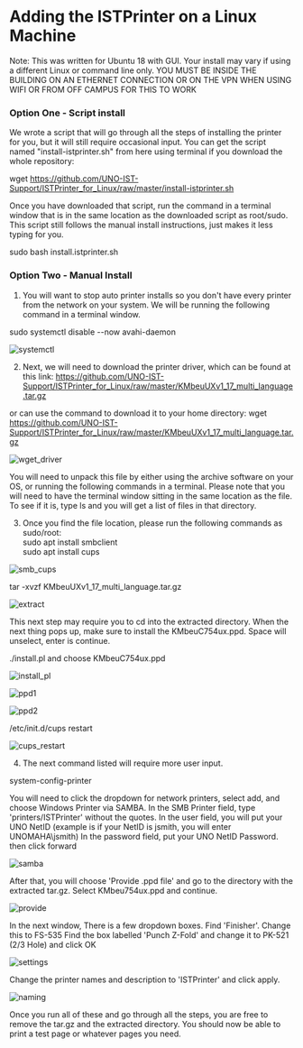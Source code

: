 # Adding the ISTPrinter on a Linux Machine
Note: This was written for Ubuntu 18 with GUI. Your install may vary if using a different Linux or command line only.
YOU MUST BE INSIDE THE BUILDING ON AN ETHERNET CONNECTION OR ON THE VPN WHEN USING WIFI OR FROM OFF CAMPUS FOR THIS TO WORK

### Option One - Script install
We wrote a script that will go through all the steps of installing the printer for you, but it will still require occasional input. You can get the script named "install-istprinter.sh" from here using terminal if you download the whole repository:

wget https://github.com/UNO-IST-Support/ISTPrinter_for_Linux/raw/master/install-istprinter.sh

Once you have downloaded that script, run the command in a terminal window that is in the same location as the downloaded script as root/sudo. This script still follows the manual install instructions, just makes it less typing for you.

sudo bash install.istprinter.sh


### Option Two - Manual Install

1. You will want to stop auto printer installs so you don't have every printer from the network on your system. We will be running the following command in a terminal window.

sudo systemctl disable --now avahi-daemon

![systemctl](pictures/systemctl.PNG)

2. Next, we will need to download the printer driver, which can be found at this link:
https://github.com/UNO-IST-Support/ISTPrinter_for_Linux/raw/master/KMbeuUXv1_17_multi_language.tar.gz

or can use the command to download it to your home directory:
wget https://github.com/UNO-IST-Support/ISTPrinter_for_Linux/raw/master/KMbeuUXv1_17_multi_language.tar.gz

![wget_driver](pictures/wget_driver.PNG)

You will need to unpack this file by either using the archive software on your OS, or running the following commands in a terminal. Please note that you will need to have the terminal window sitting in the same location as the file. To see if it is, type ls and you will get a list of files in that directory.

3. Once you find the file location, please run the following commands as sudo/root:   
sudo apt install smbclient   
sudo apt install cups   

![smb_cups](pictures/smb_cups.PNG)


tar -xvzf KMbeuUXv1_17_multi_language.tar.gz

![extract](pictures/extract.PNG)

This next step may require you to cd into the extracted directory.
When the next thing pops up, make sure to install the KMbeuC754ux.ppd. Space will unselect, enter is continue.

./install.pl and choose KMbeuC754ux.ppd

![install_pl](pictures/install_pl.PNG)


![ppd1](pictures/selectppd1.PNG)


![ppd2](pictures/selectppd2.PNG)

/etc/init.d/cups restart

![cups_restart](pictures/cups_restart.PNG)

4. The next command listed will require more user input.

system-config-printer

You will need to click the dropdown for network printers, select add, and choose Windows Printer via SAMBA.
In the SMB Printer field, type 'printers/ISTPrinter' without the quotes.
In the user field, you will put your UNO NetID (example is if your NetID is jsmith, you will enter UNOMAHA\\jsmith)
In the password field, put your UNO NetID Password. then click forward

![samba](pictures/samba2.png)

After that, you will choose 'Provide .ppd file' and go to the directory with the extracted tar.gz. Select KMbeu754ux.ppd and continue.

![provide](pictures/provide.PNG)

In the next window, There is a few dropdown boxes. Find 'Finisher'. Change this to FS-535
Find the box labelled 'Punch Z-Fold' and change it to PK-521 (2/3 Hole) and click OK

![settings](pictures/settings.PNG)

Change the printer names and description to 'ISTPrinter' and click apply.

![naming](pictures/naming.PNG)




Once you run all of these and go through all the steps, you are free to remove the tar.gz and the extracted directory. You should now be able to print a test page or whatever pages you need.
